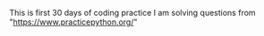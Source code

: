 This is first 30 days of coding practice 
I am solving questions from "https://www.practicepython.org/"